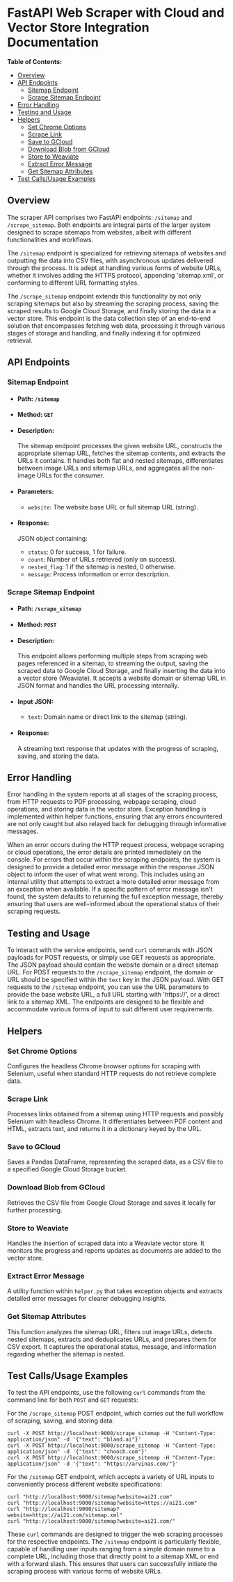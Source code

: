 # FastAPI Web Scraper with Cloud and Vector Store Integration Documentation

**Table of Contents:**

- [Overview](#overview)
- [API Endpoints](#api-endpoints)
  - [Sitemap Endpoint](#sitemap-endpoint)
  - [Scrape Sitemap Endpoint](#scrape-sitemap-endpoint)
- [Error Handling](#error-handling)
- [Testing and Usage](#testing-and-usage)
- [Helpers](#helpers)
  - [Set Chrome Options](#set-chrome-options)
  - [Scrape Link](#scrape-link)
  - [Save to GCloud](#save-to-gcloud)
  - [Download Blob from GCloud](#download-blob-from-gcloud)
  - [Store to Weaviate](#store-to-weaviate)
  - [Extract Error Message](#extract-error-message)
  - [Get Sitemap Attributes](#get-sitemap-attributes)
- [Test Calls/Usage Examples](#test-callsusage-examples)

## Overview

The scraper API comprises two FastAPI endpoints: `/sitemap` and `/scrape_sitemap`. Both endpoints are integral parts of the larger system designed to scrape sitemaps from websites, albeit with different functionalities and workflows.

The `/sitemap` endpoint is specialized for retrieving sitemaps of websites and outputting the data into CSV files, with asynchronous updates delivered through the process. It is adept at handling various forms of website URLs, whether it involves adding the HTTPS protocol, appending 'sitemap.xml', or conforming to different URL formatting styles.

The `/scrape_sitemap` endpoint extends this functionality by not only scraping sitemaps but also by streaming the scraping process, saving the scraped results to Google Cloud Storage, and finally storing the data in a vector store. This endpoint is the data collection step of an end-to-end solution that encompasses fetching web data, processing it through various stages of storage and handling, and finally indexing it for optimized retrieval.

## API Endpoints

### Sitemap Endpoint

- #### Path: `/sitemap`
- #### Method: `GET`
- #### Description:
  The sitemap endpoint processes the given website URL, constructs the appropriate sitemap URL, fetches the sitemap contents, and extracts the URLs it contains. It handles both flat and nested sitemaps, differentiates between image URLs and sitemap URLs, and aggregates all the non-image URLs for the consumer.

- #### Parameters:
  - `website`: The website base URL or full sitemap URL (string).

- #### Response:
  JSON object containing:
  - `status`: 0 for success, 1 for failure.
  - `count`: Number of URLs retrieved (only on success).
  - `nested_flag`: 1 if the sitemap is nested, 0 otherwise.
  - `message`: Process information or error description.

### Scrape Sitemap Endpoint

- #### Path: `/scrape_sitemap`
- #### Method: `POST`
- #### Description:
  This endpoint allows performing multiple steps from scraping web pages referenced in a sitemap, to streaming the output, saving the scraped data to Google Cloud Storage, and finally inserting the data into a vector store (Weaviate). It accepts a website domain or sitemap URL in JSON format and handles the URL processing internally.

- #### Input JSON:
  - `text`: Domain name or direct link to the sitemap (string).

- #### Response:
  A streaming text response that updates with the progress of scraping, saving, and storing the data.

## Error Handling

Error handling in the system reports at all stages of the scraping process, from HTTP requests to PDF processing, webpage scraping, cloud operations, and storing data in the vector store. Exception handling is implemented within helper functions, ensuring that any errors encountered are not only caught but also relayed back for debugging through informative messages.

When an error occurs during the HTTP request process, webpage scraping or cloud operations, the error details are printed immediately on the console. For errors that occur within the scraping endpoints, the system is designed to provide a detailed error message within the response JSON object to inform the user of what went wrong. This includes using an internal utility that attempts to extract a more detailed error message from an exception when available. If a specific pattern of error message isn't found, the system defaults to returning the full exception message, thereby ensuring that users are well-informed about the operational status of their scraping requests.

## Testing and Usage

To interact with the service endpoints, send `curl` commands with JSON payloads for POST requests, or simply use GET requests as appropriate. The JSON payload should contain the website domain or a direct sitemap URL. For POST requests to the `/scrape_sitemap` endpoint, the domain or URL should be specified within the `text` key in the JSON payload. With GET requests to the `/sitemap` endpoint, you can use the URL parameters to provide the base website URL, a full URL starting with 'https://', or a direct link to a sitemap XML. The endpoints are designed to be flexible and accommodate various forms of input to suit different user requirements.

## Helpers

### Set Chrome Options

Configures the headless Chrome browser options for scraping with Selenium, useful when standard HTTP requests do not retrieve complete data.

### Scrape Link

Processes links obtained from a sitemap using HTTP requests and possibly Selenium with headless Chrome. It differentiates between PDF content and HTML, extracts text, and returns it in a dictionary keyed by the URL.

### Save to GCloud

Saves a Pandas DataFrame, representing the scraped data, as a CSV file to a specified Google Cloud Storage bucket.

### Download Blob from GCloud

Retrieves the CSV file from Google Cloud Storage and saves it locally for further processing.

### Store to Weaviate

Handles the insertion of scraped data into a Weaviate vector store. It monitors the progress and reports updates as documents are added to the vector store.

### Extract Error Message

A utility function within `helper.py` that takes exception objects and extracts detailed error messages for clearer debugging insights.

### Get Sitemap Attributes

This function analyzes the sitemap URL, filters out image URLs, detects nested sitemaps, extracts and deduplicates URLs, and prepares them for CSV export. It captures the operational status, message, and information regarding whether the sitemap is nested.

## Test Calls/Usage Examples

To test the API endpoints, use the following `curl` commands from the command line for both `POST` and `GET` requests:

For the `/scrape_sitemap` POST endpoint, which carries out the full workflow of scraping, saving, and storing data:
```shell
curl -X POST http://localhost:9000/scrape_sitemap -H "Content-Type: application/json" -d '{"text": "bland.ai"}'
curl -X POST http://localhost:9000/scrape_sitemap -H "Content-Type: application/json" -d '{"text": "chooch.com"}'
curl -X POST http://localhost:9000/scrape_sitemap -H "Content-Type: application/json" -d '{"text": "https://arvinas.com/"}'
```

For the `/sitemap` GET endpoint, which accepts a variety of URL inputs to conveniently process different website specifications:
```shell
curl "http://localhost:9000/sitemap?website=ai21.com"
curl "http://localhost:9000/sitemap?website=https://ai21.com"
curl "http://localhost:9000/sitemap?website=https://ai21.com/sitemap.xml"
curl "http://localhost:9000/sitemap?website=ai21.com/"
```

These `curl` commands are designed to trigger the web scraping processes for the respective endpoints. The `/sitemap` endpoint is particularly flexible, capable of handling user inputs ranging from a simple domain name to a complete URL, including those that directly point to a sitemap XML or end with a forward slash. This ensures that users can successfully initiate the scraping process with various forms of website URLs.

